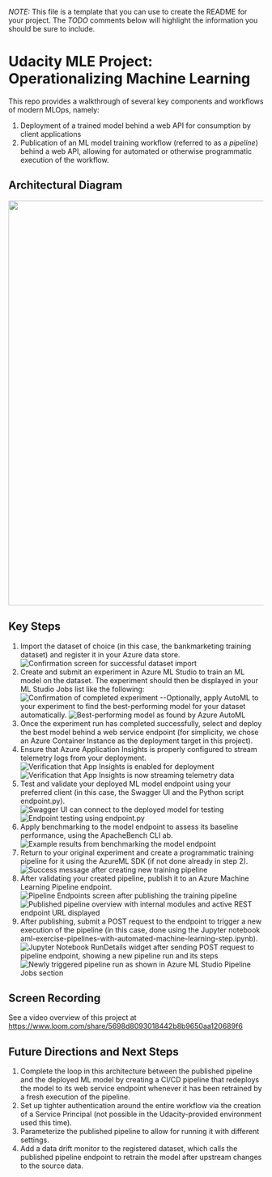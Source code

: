 *NOTE:* This file is a template that you can use to create the README for your project. The *TODO* comments below will highlight the information you should be sure to include.


# Udacity MLE Project: Operationalizing Machine Learning
This repo provides a walkthrough of several key components and workflows of modern MLOps, namely: 
1. Deployment of a trained model behind a web API for consumption by client applications
2. Publication of an ML model training workflow (referred to as a *pipeline*) behind a web API, allowing for automated or otherwise programmatic execution of the workflow. 



## Architectural Diagram
<img width=800 height=800 marginheight="0" marginwidth="0" src="https://edrawcloudpublicus.s3.amazonaws.com/viewer/self/2429275/share/2022-11-13/1668366304/main.svg"></img>

## Key Steps
1. Import the dataset of choice (in this case, the bankmarketing training dataset) and register it in your Azure data store. 
![Confirmation screen for successful dataset import](./assets/Udacity-Project2-dataset-screenshot.PNG)
2.  Create and submit an experiment in Azure ML Studio to train an ML model on the dataset. The experiment should then be displayed in your ML Studio Jobs list like the following: 
![Confirmation of completed experiment](./assets/Udacity-Project2-completed-experiment-screenshot.PNG)
--Optionally, apply AutoML to your experiment to find the best-performing model for your dataset automatically. 
![Best-performing model as found by Azure AutoML](./assets/Udacity-Project2-best-automl-model.PNG)
3. Once the experiment run has completed successfully, select and deploy the best model behind a web service endpoint (for simplicity, we chose an Azure Container Instance as the deployment target in this project). 
4. Ensure that Azure Application Insights is properly configured to stream telemetry logs from your deployment. 
![Verification that App Insights is enabled for deployment](./assets/appinsights_enabled.PNG)
![Verification that App Insights is now streaming telemetry data](./assets/appinsights_logs.PNG)
5. Test and validate your deployed ML model endpoint using your preferred client (in this case, the Swagger UI and the Python script endpoint.py). 
![Swagger UI can connect to the deployed model for testing](./assets/swagger_running.PNG)
![Endpoint testing using endpoint.py](./assets/endpoint_response.PNG)
6. Apply benchmarking to the model endpoint to assess its baseline performance, using the ApacheBench CLI ab. 
![Example results from benchmarking the model endpoint](./assets/benchmarking_results.PNG)
6. Return to your original experiment and create a programmatic training pipeline for it using the AzureML SDK (if not done already in step 2). 
![Success message after creating new training pipeline](./assets/pipeline_created.PNG)
7. After validating your created pipeline, publish it to an Azure Machine Learning Pipeline endpoint. 
![Pipeline Endpoints screen after publishing the training pipeline](./assets/pipeline_endpoint.PNG)
![Published pipeline overview with internal modules and active REST endpoint URL displayed](./assets/pipeline_published_overview_with_components.PNG)
8. After publishing, submit a POST request to the endpoint to trigger a new execution of the pipeline (in this case, done using the Jupyter notebook aml-exercise-pipelines-with-automated-machine-learning-step.ipynb). 
![Jupyter Notebook RunDetails widget after sending POST request to pipeline endpoint, showing a new pipeline run and its steps](./assets/pipeline_rundetails_step_runs.PNG)
![Newly triggered pipeline run as shown in Azure ML Studio Pipeline Jobs section](./assets/scheduled_pipeline_run.PNG)


## Screen Recording
See a video overview of this project at https://www.loom.com/share/5698d8093018442b8b9650aa120689f6

## Future Directions and Next Steps
1. Complete the loop in this architecture between the published pipeline and the deployed ML model by creating a CI/CD pipeline that redeploys the model to its web service endpoint whenever it has been retrained by a fresh execution of the pipeline. 
2. Set up tighter authentication around the entire workflow via the creation of a Service Principal (not possible in the Udacity-provided environment used this time). 
3. Parameterize the published pipeline to allow for running it with different settings. 
4. Add a data drift monitor to the registered dataset, which calls the published pipeline endpoint to retrain the model after upstream changes to the source data. 


